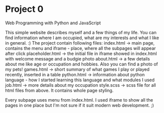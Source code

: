 # Project 0

Web Programming with Python and JavaScript

This simple website describes myself and a few things of my life. You can find information where I am occupied, what are my interests and what I like in general. :)
The project contain following files:
index.html -> main page, contains the menu and iframe - place, where all the subpages will appear after click
placeholder.html -> the initial file in iframe showed in index.html with welcome message and a budgie photo
about.html -> a few details about me like age or occupation and hobbies. Also you can find a photo of my pets!
games.html -> short summary of what games I play or played recently, inserted in a table
python.html -> information about python language - how I started learning this language and what modules I used
job.html -> more details about my occupation
style.scss -> scss file for all html files from above. It contains whole page styling.

Every subpage uses menu from index.html. I used iframe to show all the pages in one place but I'm not sure if it suit modern web development. ;)